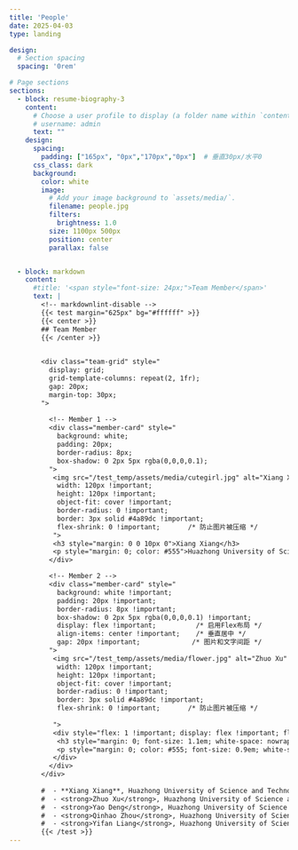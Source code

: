 ```yaml
---
title: 'People'
date: 2025-04-03
type: landing

design:
  # Section spacing
  spacing: '0rem'

# Page sections
sections:
  - block: resume-biography-3
    content:
      # Choose a user profile to display (a folder name within `content/authors/`)
      # username: admin
      text: ""
    design:
      spacing:
        padding: ["165px", "0px","170px","0px"]  # 垂直30px/水平0
      css_class: dark
      background:
        color: white
        image:
          # Add your image background to `assets/media/`.
          filename: people.jpg
          filters:
            brightness: 1.0
          size: 1100px 500px
          position: center
          parallax: false


  - block: markdown
    content:
      #title: '<span style="font-size: 24px;">Team Member</span>'
      text: |
        <!-- markdownlint-disable -->
        {{< test margin="625px" bg="#ffffff" >}}
        {{< center >}}
        ## Team Member
        {{< /center >}}

    
        <div class="team-grid" style="
          display: grid;
          grid-template-columns: repeat(2, 1fr);
          gap: 20px;
          margin-top: 30px;
        ">
      
          <!-- Member 1 -->
          <div class="member-card" style="
            background: white;
            padding: 20px;
            border-radius: 8px;
            box-shadow: 0 2px 5px rgba(0,0,0,0.1);
          ">
           <img src="/test_temp/assets/media/cutegirl.jpg" alt="Xiang Xiang" style="
            width: 120px !important;
            height: 120px !important;
            object-fit: cover !important;
            border-radius: 0 !important;
            border: 3px solid #4a89dc !important;
            flex-shrink: 0 !important;       /* 防止图片被压缩 */
           ">
           <h3 style="margin: 0 0 10px 0">Xiang Xiang</h3>
           <p style="margin: 0; color: #555">Huazhong University of Science and Technology</p>
          </div>

          <!-- Member 2 -->
          <div class="member-card" style="
            background: white !important;
            padding: 20px !important;
            border-radius: 8px !important;
            box-shadow: 0 2px 5px rgba(0,0,0,0.1) !important;
            display: flex !important;          /* 启用Flex布局 */
            align-items: center !important;    /* 垂直居中 */
            gap: 20px !important;             /* 图片和文字间距 */
          ">
           <img src="/test_temp/assets/media/flower.jpg" alt="Zhuo Xu" style="
            width: 120px !important;
            height: 120px !important;
            object-fit: cover !important;
            border-radius: 0 !important;
            border: 3px solid #4a89dc !important;
            flex-shrink: 0 !important;       /* 防止图片被压缩 */
            
           ">
           <div style="flex: 1 !important; display: flex !important; flex-direction: column !important; gap: 8px !important;">   <!-- 文字容器 -->
            <h3 style="margin: 0; font-size: 1.1em; white-space: nowrap;">Zhuo Xu</h3>
            <p style="margin: 0; color: #555; font-size: 0.9em; white-space: nowrap;">Huazhong University of Science and Technology</p>
           </div>
          </div>
        </div>
      
        #  - **Xiang Xiang**, Huazhong University of Science and Technology, China
        #  - <strong>Zhuo Xu</strong>, Huazhong University of Science and   Technology, China
        #  - <strong>Yao Deng</strong>, Huazhong University of Science and Technology, China
        #  - <strong>Qinhao Zhou</strong>, Huazhong University of Science and Technology, China
        #  - <strong>Yifan Liang</strong>, Huazhong University of Science and Technology, China
        {{< /test >}}
---
```

